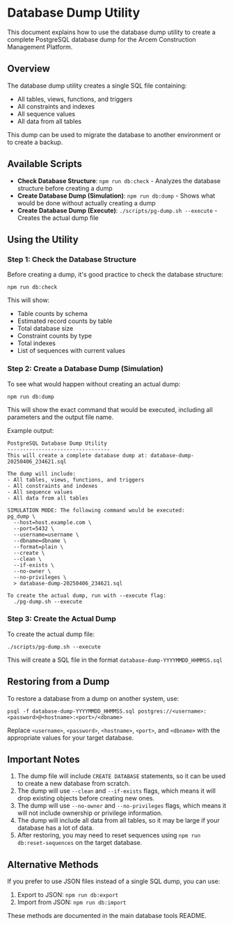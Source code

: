 # Database Dump Utility

This document explains how to use the database dump utility to create a complete PostgreSQL database dump for the Arcem Construction Management Platform.

## Overview

The database dump utility creates a single SQL file containing:
- All tables, views, functions, and triggers
- All constraints and indexes
- All sequence values
- All data from all tables

This dump can be used to migrate the database to another environment or to create a backup.

## Available Scripts

- **Check Database Structure**: `npm run db:check` - Analyzes the database structure before creating a dump
- **Create Database Dump (Simulation)**: `npm run db:dump` - Shows what would be done without actually creating a dump
- **Create Database Dump (Execute)**: `./scripts/pg-dump.sh --execute` - Creates the actual dump file

## Using the Utility

### Step 1: Check the Database Structure

Before creating a dump, it's good practice to check the database structure:

```
npm run db:check
```

This will show:
- Table counts by schema
- Estimated record counts by table
- Total database size
- Constraint counts by type
- Total indexes
- List of sequences with current values

### Step 2: Create a Database Dump (Simulation)

To see what would happen without creating an actual dump:

```
npm run db:dump
```

This will show the exact command that would be executed, including all parameters and the output file name.

Example output:
```
PostgreSQL Database Dump Utility
---------------------------------
This will create a complete database dump at: database-dump-20250406_234621.sql

The dump will include:
- All tables, views, functions, and triggers
- All constraints and indexes
- All sequence values
- All data from all tables

SIMULATION MODE: The following command would be executed:
pg_dump \
  --host=host.example.com \
  --port=5432 \
  --username=username \
  --dbname=dbname \
  --format=plain \
  --create \
  --clean \
  --if-exists \
  --no-owner \
  --no-privileges \
  > database-dump-20250406_234621.sql

To create the actual dump, run with --execute flag:
  ./pg-dump.sh --execute
```

### Step 3: Create the Actual Dump

To create the actual dump file:

```
./scripts/pg-dump.sh --execute
```

This will create a SQL file in the format `database-dump-YYYYMMDD_HHMMSS.sql`

## Restoring from a Dump

To restore a database from a dump on another system, use:

```
psql -f database-dump-YYYYMMDD_HHMMSS.sql postgres://<username>:<password>@<hostname>:<port>/<dbname>
```

Replace `<username>`, `<password>`, `<hostname>`, `<port>`, and `<dbname>` with the appropriate values for your target database.

## Important Notes

1. The dump file will include `CREATE DATABASE` statements, so it can be used to create a new database from scratch.
2. The dump will use `--clean` and `--if-exists` flags, which means it will drop existing objects before creating new ones.
3. The dump will use `--no-owner` and `--no-privileges` flags, which means it will not include ownership or privilege information.
4. The dump will include all data from all tables, so it may be large if your database has a lot of data.
5. After restoring, you may need to reset sequences using `npm run db:reset-sequences` on the target database.

## Alternative Methods

If you prefer to use JSON files instead of a single SQL dump, you can use:

1. Export to JSON: `npm run db:export`
2. Import from JSON: `npm run db:import`

These methods are documented in the main database tools README.